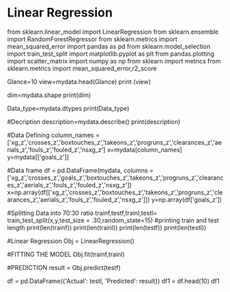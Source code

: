 # Linear Regression

from sklearn.linear_model import LinearRegression
from sklearn.ensemble import RandomForestRegressor
from sklearn.metrics import mean_squared_error
import pandas as pd
from sklearn.model_selection import train_test_split
import matplotlib.pyplot as plt
from pandas.plotting import scatter_matrix
import numpy as np
from sklearn import metrics
from sklearn.metrics import mean_squared_error,r2_score

Glance=10
view=mydata.head(Glance)
print (view)

dim=mydata.shape
print(dim)

Data_type=mydata.dtypes
print(Data_type)

#Decription
description=mydata.describe()
print(description)

#Data Defining
column_names =['xg_z','crosses_z','boxtouches_z','takeons_z','progruns_z','clearances_z','aerials_z','fouls_z','fouled_z','nsxg_z']
x=mydata[column_names]
y=mydata[['goals_z']]

#Data frame
df = pd.DataFrame(mydata, columns = ['xg_z','crosses_z','goals_z','boxtouches_z','takeons_z','progruns_z','clearances_z','aerials_z','fouls_z','fouled_z','nsxg_z'])
x=np.array(df[['xg_z','crosses_z','boxtouches_z','takeons_z','progruns_z','clearances_z','aerials_z','fouls_z','fouled_z','nsxg_z']])
y=np.array(df['goals_z'])

#Splitting Data into 70:30 ratio
trainf,testf,trainl,testl= train_test_split(x,y,test_size = .30,random_state=15)
#printing train and test length 
print(len(trainf))
print(len(trainl))
print(len(testf))
print(len(testl))

#Linear Regression
Obj = LinearRegression()

#FITTING THE MODEL
Obj.fit(trainf,trainl)

#PREDICTION
result = Obj.predict(testf)

df = pd.DataFrame({'Actual': testl, 'Predicted': result})
df1 = df.head(10)
df1

